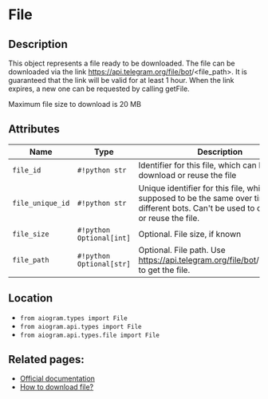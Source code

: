# File

## Description

This object represents a file ready to be downloaded. The file can be downloaded via the link https://api.telegram.org/file/bot<token>/<file_path>. It is guaranteed that the link will be valid for at least 1 hour. When the link expires, a new one can be requested by calling getFile.

Maximum file size to download is 20 MB


## Attributes

| Name | Type | Description |
| - | - | - |
| `file_id` | `#!python str` | Identifier for this file, which can be used to download or reuse the file |
| `file_unique_id` | `#!python str` | Unique identifier for this file, which is supposed to be the same over time and for different bots. Can't be used to download or reuse the file. |
| `file_size` | `#!python Optional[int]` | Optional. File size, if known |
| `file_path` | `#!python Optional[str]` | Optional. File path. Use https://api.telegram.org/file/bot<token>/<file_path> to get the file. |



## Location

- `from aiogram.types import File`
- `from aiogram.api.types import File`
- `from aiogram.api.types.file import File`

## Related pages:

- [Official documentation](https://core.telegram.org/bots/api#file)
- [How to download file?](../downloading_files.md)
